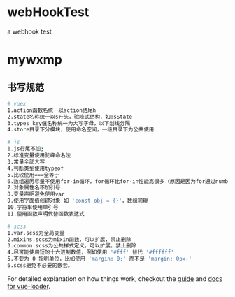 # webHookTest
a webhook test

# mywxmp


## 书写规范

``` bash
# vuex
1.action函数名统一以action结尾h
2.state名称统一以s开头，驼峰式结构，如:sState
3.types key值名称统一为大写字母，以下划线分隔
4.store目录下分模块，使用命名空间，一级目录下为公共使用

# js
1.js行尾不加;
2.标准变量使用驼峰命名法
3.常量全部大写
4.判断类型使用typeof
5.比较使用===全等于
6.数组遍历尽量不使用for-in循环，for循环比for-in性能高很多（原因是因为for通过number遍历，for-in 则是穷举所有索引），如果遍历js对象，需要用for-in
7.对象属性名不加引号
8.变量声明避免使用var
9.使用字面值创建对象 如 'const obj = {}'，数组同理
10.字符串使用单引号
11.使用函数声明代替函数表达式

# scss
1.var.scss为全局变量
2.mixins.scss为mixin函数，可以扩展，禁止删除
3.common.scss为公共样式定义，可以扩展，禁止删除
4.尽可能使用短的十六进制数值，例如使用 '#fff' 替代 '#ffffff'
5.不要为 0 指明单位，比如使用 'margin: 0;' 而不是 'margin: 0px;'
6.scss避免不必要的嵌套。
```

For detailed explanation on how things work, checkout the [guide](http://vuejs-templates.github.io/webpack/) and [docs for vue-loader](http://vuejs.github.io/vue-loader).

